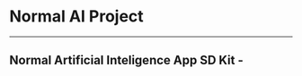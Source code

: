 # Normal AI Project
------------------------------------------
Normal Artificial Inteligence App SD Kit -
------------------------------------------

